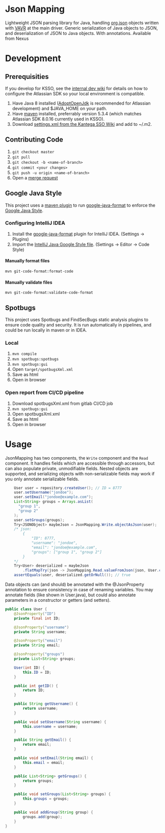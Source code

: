 # Json Mapping

Lightweight JSON parsing library for Java, handling [org.json](https://github.com/stleary/JSON-java) objects written with [VAVR](https://www.vavr.io/) at the main driver.
Generic serialization of Java objects to JSON, and deserialization of JSON to Java objects.
With annotations. Available from Nexus

# Development

## Prerequisities

If you develop for KSSO, see the [internal dev wiki](https://kantega-sso.atlassian.net/wiki/spaces/KSI/pages/345636908/Sett+opp+utviklingsmilj+p+lokal+maskin) for details on how to configure the Atlassian SDK so your local environment is compatible.

1. Have Java 8 installed ([AdoptOpenJdk](https://adoptopenjdk.net/) is recommended for Atlassian development) and $JAVA_HOME on your path. 
2. Have [maven](https://maven.apache.org/) installed, preferrably version 5.3.4 (which matches Atlassian SDK 8.0.16 currently used in KSSO). 
3. Download [settings.xml from the Kantega SSO Wiki](https://kantega-sso.atlassian.net/wiki/download/attachments/345636908/settings.xml) and add to ~/.m2.

## Contributing Code

1. `git checkout master`
2. `git pull`
3. `git checkout -b <name-of-branch>`
4. `git commit <your changes>`
5. `git push -u origin <name-of-branch>`
6. Open a [merge request](https://ksso-gitlab.kantega.org/ksso/json-mapping/-/merge_requests)

## Google Java Style
This project uses a [maven plugin](https://github.com/Cosium/git-code-format-maven-plugin) to run [google-java-format](https://github.com/google/google-java-format) to enforce the [Google Java Style](https://google.github.io/styleguide/javaguide.html).

### Configuring IntelliJ IDEA
1. Install the [google-java-format](https://plugins.jetbrains.com/plugin/8527-google-java-format) plugin for IntelliJ IDEA. (Settings -> Plugins)
2. Import the [IntelliJ Java Google Style file](https://raw.githubusercontent.com/google/styleguide/gh-pages/intellij-java-google-style.xml). (Settings -> Editor -> Code Style)

#### Manually format files
```mvn git-code-format:format-code```

#### Manually validate files
```mvn git-code-format:validate-code-format```

## Spotbugs

This project uses Spotbugs and FindSecBugs static analysis plugins to ensure code quality and security. It is run automatically in pipelines, and could be run locally in maven or in IDEA.

### Local

1. `mvn compile`
2. `mvn spotbugs:spotbugs`
3. `mvn spotbugs:gui`
4. Open `target/spotbugsXml.xml`
5. Save as html 
6. Open in browser


### Open report from CI/CD pipeline

1. Download spotbugsXml.xml from gitlab CI/CD job
2. ```mvn spotbugs:gui``` 
3. Open spotbugsXml.xml 
4. Save as html 
5. Open in browser

# Usage

JsonMapping has two components, the `Write` component and the `Read` component. It handles fields which are accessible through accessors, but can also populate private, unmodifiable fields. Nested objects are supported, and serializing objects with non-serializable fields may work if you only annotate serializable fields.


```java
    User user = repository.createUser(); // ID = 8777
    user.setUsername("jondoe");
    user.setEmail("jondoe@example.com");
    List<String> groups = Arrays.asList(
      "group 1",
      "group 2"
    );
    user.setGroups(groups);
    Try<JSONObject> maybeJson = JsonMapping.Write.objectAsJson(user);
    /* json:
        {
            "ID": 8777,
            "username": "jondoe",
            "email": "jondoe@example.com",
            "groups": ["group 1", "group 2"]
        }
    */
    Try<User> deserialized = maybeJson
        .flatMapTry(json -> JsonMapping.Read.valueFromJson(json, User.class));
    assertEquals(user, deserialized.getOrNull()); // true
```

Data objects can (and should) be annotated with the @JsonProperty annotation to ensure consistency in case of renaming variables. You may annotate fields (like shown in User.java), but could also annotate parameters in a constructor or getters (and setters).

```java
public class User {
    @JsonProperty("ID")
    private final int ID;

    @JsonProperty("username")
    private String username;

    @JsonProperty("email")
    private String email;

    @JsonProperty("groups")
    private List<String> groups;

    User(int ID) {
        this.ID = ID;
    }

    public int getID() {
        return ID;
    }

    public String getUsername() {
        return username;
    }

    public void setUsername(String username) {
        this.username = username;
    }

    public String getEmail() {
        return email;
    }

    public void setEmail(String email) {
        this.email = email;
    }

    public List<String> getGroups() {
        return groups;
    }

    public void setGroups(List<String> groups) {
        this.groups = groups;
    }

    public void addGroup(String group) {
        groups.add(group);
    }
}
```

